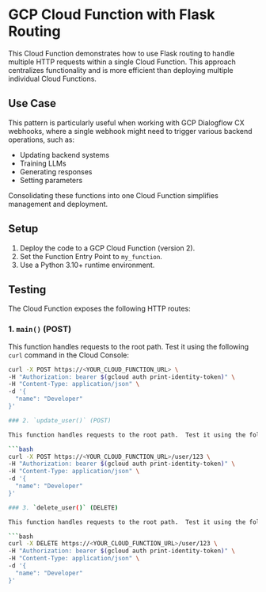# GCP Cloud Function with Flask Routing

This Cloud Function demonstrates how to use Flask routing to handle multiple HTTP requests within a single Cloud Function. This approach centralizes functionality and is more efficient than deploying multiple individual Cloud Functions.

## Use Case

This pattern is particularly useful when working with GCP Dialogflow CX webhooks, where a single webhook might need to trigger various backend operations, such as:

* Updating backend systems
* Training LLMs
* Generating responses
* Setting parameters

Consolidating these functions into one Cloud Function simplifies management and deployment.

## Setup

1. Deploy the code to a GCP Cloud Function (version 2).
2. Set the Function Entry Point to `my_function`.
3. Use a Python 3.10+ runtime environment.

## Testing

The Cloud Function exposes the following HTTP routes:

### 1. `main()` (POST)

This function handles requests to the root path.  Test it using the following `curl` command in the Cloud Console:

```bash
curl -X POST https://<YOUR_CLOUD_FUNCTION_URL> \
-H "Authorization: bearer $(gcloud auth print-identity-token)" \
-H "Content-Type: application/json" \
-d '{
  "name": "Developer"
}'

### 2. `update_user()` (POST)

This function handles requests to the root path.  Test it using the following `curl` command in the Cloud Console:

```bash
curl -X POST https://<YOUR_CLOUD_FUNCTION_URL>/user/123 \
-H "Authorization: bearer $(gcloud auth print-identity-token)" \
-H "Content-Type: application/json" \
-d '{
  "name": "Developer"
}'

### 3. `delete_user()` (DELETE)

This function handles requests to the root path.  Test it using the following `curl` command in the Cloud Console:

```bash
curl -X DELETE https://<YOUR_CLOUD_FUNCTION_URL>/user/123 \
-H "Authorization: bearer $(gcloud auth print-identity-token)" \
-H "Content-Type: application/json" \
-d '{
  "name": "Developer"
}'
